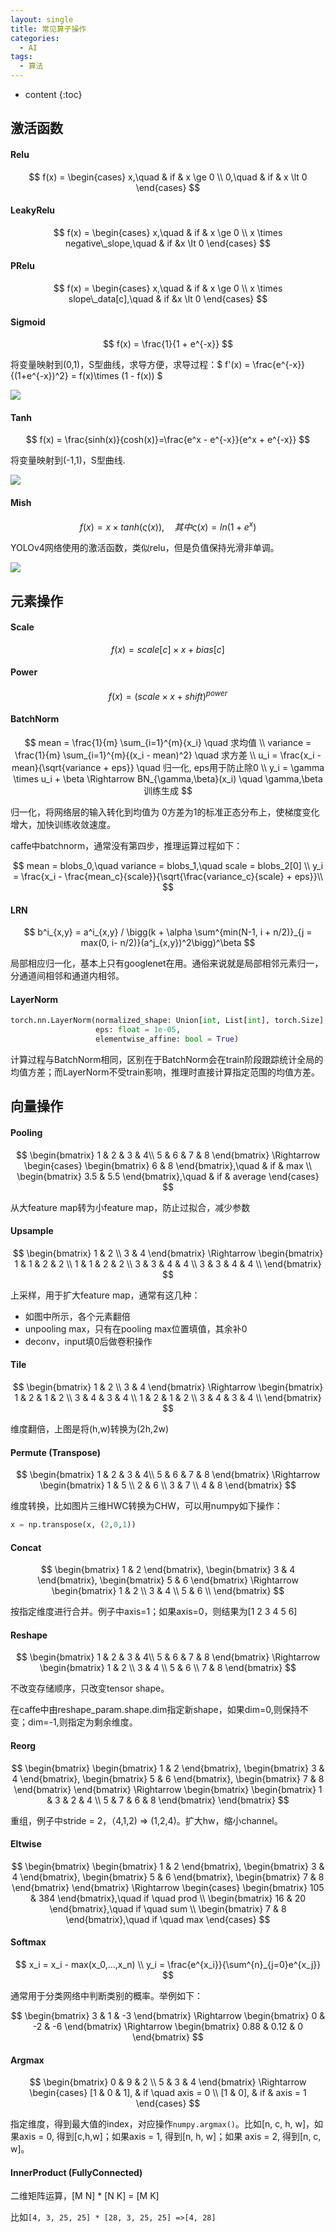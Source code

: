 ```yaml
---
layout: single
title: 常见算子操作
categories:
  - AI
tags:
  - 算法
---
```


* content
{:toc}
## 激活函数

#### Relu

$$
f(x) =
\begin{cases}
x,\quad & if & x \ge 0 \\
0,\quad & if & x \lt 0
\end{cases}
$$

#### LeakyRelu

$$
f(x) =
\begin{cases}
x,\quad & if & x \ge 0 \\
x \times negative\_slope,\quad & if &x \lt 0
\end{cases}
$$



<!--more-->

#### PRelu

$$
f(x) =
\begin{cases}
x,\quad & if & x \ge 0 \\
x \times slope\_data[c],\quad & if &x \lt 0
\end{cases}
$$

#### Sigmoid

$$
f(x) = \frac{1}{1 + e^{-x}}
$$

将变量映射到(0,1)，S型曲线，求导方便，求导过程：$ f'(x) = \frac{e^{-x}}{(1+e^{-x})^2} = f(x)\times (1 - f(x)) $

![](https://harmonyhu.github.io/img/sigmoid.png)



#### Tanh

$$
f(x) = \frac{sinh(x)}{cosh(x)}=\frac{e^x - e^{-x}}{e^x + e^{-x}}
$$

将变量映射到(-1,1)，S型曲线.

![](https://harmonyhu.github.io/img/tanh.png)



#### Mish

$$
f(x) = x \times tanh(ς(x)),\quad 其中ς(x) = ln(1 + e ^x)
$$

YOLOv4网络使用的激活函数，类似relu，但是负值保持光滑非单调。

![](https://harmonyhu.github.io/img/mish.png)



## 元素操作

#### Scale

$$
f(x) = scale[c] \times x + bias[c]
$$

#### Power

$$
f(x) = (scale \times x + shift)^{power}
$$



#### BatchNorm

$$
mean = \frac{1}{m} \sum_{i=1}^{m}{x_i} \quad 求均值 \\
variance = \frac{1}{m} \sum_{i=1}^{m}{(x_i - mean)^2} \quad 求方差 \\
u_i = \frac{x_i - mean}{\sqrt{variance + eps}} \quad 归一化, eps用于防止除0 \\
y_i = \gamma \times u_i + \beta \Rightarrow BN_{\gamma,\beta}(x_i) \quad \gamma,\beta训练生成
$$

归一化，将网络层的输入转化到均值为 0方差为1的标准正态分布上，使梯度变化增大，加快训练收敛速度。

caffe中batchnorm，通常没有第四步，推理运算过程如下：

$$
mean = blobs_0,\quad variance = blobs_1,\quad scale = blobs_2[0] \\
y_i = \frac{x_i - \frac{mean_c}{scale}}{\sqrt{\frac{variance_c}{scale} + eps}}\\
$$

#### LRN

$$
b^i_{x,y} = a^i_{x,y} / \bigg(k + \alpha \sum^{min(N-1, i + n/2)}_{j = max(0, i- n/2)}(a^j_{x,y})^2\bigg)^\beta
$$

局部相应归一化，基本上只有googlenet在用。通俗来说就是局部相邻元素归一，分通道间相邻和通道内相邻。



#### LayerNorm

```python
torch.nn.LayerNorm(normalized_shape: Union[int, List[int], torch.Size],
                   eps: float = 1e-05,
                   elementwise_affine: bool = True)
```

计算过程与BatchNorm相同，区别在于BatchNorm会在train阶段跟踪统计全局的均值方差；而LayerNorm不受train影响，推理时直接计算指定范围的均值方差。



## 向量操作

#### Pooling

$$
\begin{bmatrix}
1 & 2 & 3 & 4\\
5 & 6 & 7 & 8
\end{bmatrix}
\Rightarrow
\begin{cases}
\begin{bmatrix}
6 & 8
\end{bmatrix},\quad & if & max \\
\begin{bmatrix}
3.5 & 5.5
\end{bmatrix},\quad & if & average
\end{cases}
$$

从大feature map转为小feature map，防止过拟合，减少参数

#### Upsample

$$
\begin{bmatrix}
1 & 2 \\
3 & 4
\end{bmatrix}
\Rightarrow
\begin{bmatrix}
1 & 1 & 2 & 2 \\
1 & 1 & 2 & 2 \\
3 & 3 & 4 & 4 \\
3 & 3 & 4 & 4 \\
\end{bmatrix}
$$

上采样，用于扩大feature map，通常有这几种：

* 如图中所示，各个元素翻倍
* unpooling max，只有在pooling max位置填值，其余补0
* deconv，input填0后做卷积操作

#### Tile

$$
\begin{bmatrix}
1 & 2 \\
3 & 4
\end{bmatrix}
\Rightarrow
\begin{bmatrix}
1 & 2 & 1 & 2 \\
3 & 4 & 3 & 4 \\
1 & 2 & 1 & 2 \\
3 & 4 & 3 & 4 \\
\end{bmatrix}
$$

维度翻倍，上图是将(h,w)转换为(2h,2w)

#### Permute (Transpose)

$$
\begin{bmatrix}
1 & 2 & 3 & 4\\
5 & 6 & 7 & 8
\end{bmatrix}
\Rightarrow
\begin{bmatrix}
1 & 5 \\
2 & 6 \\
3 & 7 \\
4 & 8
\end{bmatrix}
$$

维度转换，比如图片三维HWC转换为CHW，可以用numpy如下操作：

```python
x = np.transpose(x, (2,0,1))
```

#### Concat

$$
\begin{bmatrix}
1 & 2
\end{bmatrix},
\begin{bmatrix}
3 & 4
\end{bmatrix},
\begin{bmatrix}
5 & 6
\end{bmatrix}
\Rightarrow
\begin{bmatrix}
1 & 2 \\
3 & 4 \\
5 & 6 \\
\end{bmatrix}
$$

按指定维度进行合并。例子中axis=1；如果axis=0，则结果为[1 2 3 4 5 6]

#### Reshape

$$
\begin{bmatrix}
1 & 2 & 3 & 4\\
5 & 6 & 7 & 8
\end{bmatrix}
\Rightarrow
\begin{bmatrix}
1 & 2 \\
3 & 4 \\
5 & 6 \\
7 & 8
\end{bmatrix}
$$

不改变存储顺序，只改变tensor shape。

在caffe中由reshape_param.shape.dim指定新shape，如果dim=0,则保持不变；dim=-1,则指定为剩余维度。

#### Reorg

$$
\begin{bmatrix}
\begin{bmatrix}
1 & 2
\end{bmatrix},
\begin{bmatrix}
3 & 4
\end{bmatrix},
\begin{bmatrix}
5 & 6
\end{bmatrix},
\begin{bmatrix}
7 & 8
\end{bmatrix}
\end{bmatrix}
\Rightarrow
\begin{bmatrix}
\begin{bmatrix}
1 & 3 & 2 & 4 \\
5 & 7 & 6 & 8
\end{bmatrix}
\end{bmatrix}
$$

重组，例子中stride = 2，（4,1,2) => (1,2,4)。扩大hw，缩小channel。

#### Eltwise

$$
\begin{bmatrix}
\begin{bmatrix}
1 & 2
\end{bmatrix},
\begin{bmatrix}
3 & 4
\end{bmatrix},
\begin{bmatrix}
5 & 6
\end{bmatrix},
\begin{bmatrix}
7 & 8
\end{bmatrix}
\end{bmatrix}
\Rightarrow
\begin{cases}
\begin{bmatrix}
105 & 384
\end{bmatrix},\quad  if \quad prod \\
\begin{bmatrix}
16 & 20
\end{bmatrix},\quad if \quad sum \\
\begin{bmatrix}
7 & 8
\end{bmatrix},\quad if \quad max
\end{cases}
$$



#### Softmax

$$
x_i = x_i - max(x_0,...,x_n) \\
y_i = \frac{e^{x_i}}{\sum^{n}_{j=0}e^{x_j}}
$$

通常用于分类网络中判断类别的概率。举例如下：

$$
\begin{bmatrix}
3 & 1 & -3
\end{bmatrix}
\Rightarrow
\begin{bmatrix}
0 & -2 & -6
\end{bmatrix}
\Rightarrow
\begin{bmatrix}
0.88 & 0.12 & 0
\end{bmatrix}
$$


#### Argmax

$$
\begin{bmatrix}
0 & 9 & 2 \\
5 & 3 & 4
\end{bmatrix}
\Rightarrow
\begin{cases}
[1 & 0 & 1], & if \quad axis = 0 \\
[1 & 0], & if & axis = 1
\end{cases}
$$

指定维度，得到最大值的index，对应操作`numpy.argmax()`。比如[n, c, h, w]，如果axis = 0, 得到[c,h,w]；如果axis = 1, 得到[n, h, w]；如果 axis = 2, 得到[n, c, w]。

#### InnerProduct (FullyConnected)

二维矩阵运算，[M N] * [N K] = [M K]

比如`[4, 3, 25, 25] * [28, 3, 25, 25] =>[4, 28]`



